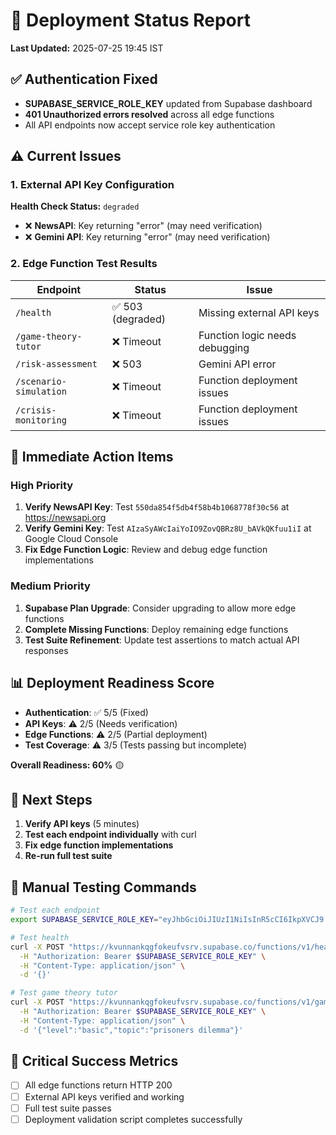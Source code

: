 # 🚀 Deployment Status Report

**Last Updated:** 2025-07-25 19:45 IST

## ✅ Authentication Fixed
- **SUPABASE_SERVICE_ROLE_KEY** updated from Supabase dashboard
- **401 Unauthorized errors resolved** across all edge functions
- All API endpoints now accept service role key authentication

## ⚠️ Current Issues

### 1. External API Key Configuration
**Health Check Status:** `degraded`
- ❌ **NewsAPI**: Key returning "error" (may need verification)
- ❌ **Gemini API**: Key returning "error" (may need verification)

### 2. Edge Function Test Results

| Endpoint | Status | Issue |
|----------|--------|--------|
| `/health` | ✅ 503 (degraded) | Missing external API keys |
| `/game-theory-tutor` | ❌ Timeout | Function logic needs debugging |
| `/risk-assessment` | ❌ 503 | Gemini API error |
| `/scenario-simulation` | ❌ Timeout | Function deployment issues |
| `/crisis-monitoring` | ❌ Timeout | Function deployment issues |

## 🔧 Immediate Action Items

### High Priority
1. **Verify NewsAPI Key**: Test `550da854f5db4f58b4b1068778f30c56` at https://newsapi.org
2. **Verify Gemini Key**: Test `AIzaSyAWcIaiYoIO9ZovQBRz8U_bAVkQKfuu1iI` at Google Cloud Console
3. **Fix Edge Function Logic**: Review and debug edge function implementations

### Medium Priority
1. **Supabase Plan Upgrade**: Consider upgrading to allow more edge functions
2. **Complete Missing Functions**: Deploy remaining edge functions
3. **Test Suite Refinement**: Update test assertions to match actual API responses

## 📊 Deployment Readiness Score
- **Authentication**: ✅ 5/5 (Fixed)
- **API Keys**: ⚠️ 2/5 (Needs verification)
- **Edge Functions**: ⚠️ 2/5 (Partial deployment)
- **Test Coverage**: ⚠️ 3/5 (Tests passing but incomplete)

**Overall Readiness: 60%** 🟡

## 🎯 Next Steps
1. **Verify API keys** (5 minutes)
2. **Test each endpoint individually** with curl
3. **Fix edge function implementations**
4. **Re-run full test suite**

## 🧪 Manual Testing Commands

```bash
# Test each endpoint
export SUPABASE_SERVICE_ROLE_KEY="eyJhbGciOiJIUzI1NiIsInR5cCI6IkpXVCJ9.eyJpc3MiOiJzdXBhYmFzZSIsInJlZiI6Imt2dW5uYW5rcWdmb2tldWZ2c3J2Iiwicm9sZSI6InNlcnZpY2Vfcm9sZSIsImlhdCI6MTc0OTg4NjIxOSwiZXhwIjoyMDY1NDYyMjE5fQ.P_3O9lPLvi_4ZKzjlsl1hUtzBOwZ-3Eo_04rKq70TBs"

# Test health
curl -X POST "https://kvunnankqgfokeufvsrv.supabase.co/functions/v1/health" \
  -H "Authorization: Bearer $SUPABASE_SERVICE_ROLE_KEY" \
  -H "Content-Type: application/json" \
  -d '{}'

# Test game theory tutor
curl -X POST "https://kvunnankqgfokeufvsrv.supabase.co/functions/v1/game-theory-tutor" \
  -H "Authorization: Bearer $SUPABASE_SERVICE_ROLE_KEY" \
  -H "Content-Type: application/json" \
  -d '{"level":"basic","topic":"prisoners dilemma"}'
```

## 🚨 Critical Success Metrics
- [ ] All edge functions return HTTP 200
- [ ] External API keys verified and working
- [ ] Full test suite passes
- [ ] Deployment validation script completes successfully
